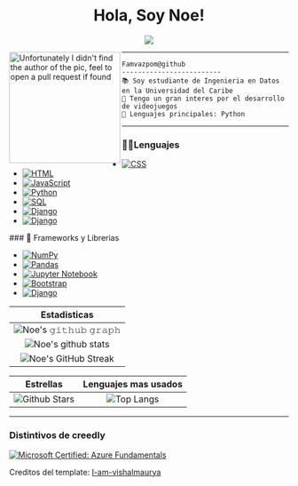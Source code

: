 <h1 align="center">
  Hola, Soy Noe!
</h1>

<!-- Typing SVG by DenverCoder1 - https://github.com/DenverCoder1/readme-typing-svg -->
<p align="center">
  <a href="https://github.com/DenverCoder1/readme-typing-svg"><img src="https://readme-typing-svg.herokuapp.com?lines=GameDev+Python+Student;Developer;Always%20learning%20new%20things&center=true&width=380&height=45"></a>
</p>

<img align="left" src="https://avatars.githubusercontent.com/u/23343285?v=4" alt="Unfortunately I didn't find the author of the pic, feel to open a pull request if found" width="200" />
<hr>

```
Famvazpom@github
-------------------------
📚 Soy estudiante de Ingenieria en Datos en la Universidad del Caribe
📝 Tengo un gran interes por el desarrollo de videojuegos
🌟 Lenguajes principales: Python
```

<hr>

### 👨‍💻Lenguajes

<ul>
    <li>
      <a href="https://github.com/search?q=user%3Famvazpom+is%3Arepo+language%3Acss"><img alt="CSS" src="https://img.shields.io/badge/CSS%20-%231572B6.svg?logo=css3&logoColor=white"></a>
    </li>
    <li>
      <a href="https://github.com/search?q=user%3Famvazpom+is%3Arepo+language%3Ahtml"><img alt="HTML" src="https://img.shields.io/badge/HTML%20-%23E34F26.svg?logo=html5&logoColor=white"></a>
    </li>
    <li>
      <a href="https://github.com/search?q=user%3Famvazpom+is%3Arepo+language%3Ajavascript"><img alt="JavaScript" src="https://img.shields.io/badge/JavaScript%20-%23F7DF1E.svg?logo=javascript&logoColor=black"></a>
    </li>
    <li>
      <a href="https://github.com/search?q=user%3Famvazpom+is%3Arepo+language%3Apython"><img alt="Python" src="https://img.shields.io/badge/Python%20-%2314354C.svg?logo=python&logoColor=white"></a>
    </li>
    <li>
      <a href="https://github.com/search?q=user%3Famvazpom+is%3Arepo+language%3Asql"><img alt="SQL" src="https://img.shields.io/badge/SQL%20-%23025E8C.svg?logo=amazon-dynamodb&logoColor=white"></a>
    </li>
    <li>
      <a href="#"><img alt="Django" src="https://img.shields.io/badge/C%2B%2B-00599C?style=for-the-badge&logo=c%2B%2B&logoColor=white"></a>
    </li>
    <li>
      <a href="#"><img alt="Django" src="https://img.shields.io/badge/C%23-239120?style=for-the-badge&logo=c-sharp&logoColor=white"></a>
    </li>
</ul>
### 🧰 Frameworks y Librerias

<ul>
    <li>
      <a href="#"><img alt="NumPy" src="https://img.shields.io/badge/Numpy%20-%23013243.svg?logo=numpy&logoColor=white"></a>
    </li>
    <li>
      <a href="#"><img alt="Pandas" src="https://img.shields.io/badge/Pandas%20-%23150458.svg?logo=pandas&logoColor=white"></a>
    </li>
    <li>
      <a href="#"><img alt="Jupyter Notebook" src="https://img.shields.io/badge/Made%20with-Jupyter-orange?style=for-the-badge&logo=Jupyter"></a>
    </li>
    <li>
      <a href="#"><img alt="Bootstrap" src="https://img.shields.io/badge/Bootstrap-563D7C?style=for-the-badge&logo=bootstrap&logoColor=white"></a>
    </li>
    <li>
      <a href="#"><img alt="Django" src="https://img.shields.io/badge/Django-092E20?style=for-the-badge&logo=django&logoColor=white"></a>
    </li>
</ul>

|                                                                     Estadisticas                                                                     |
|:------------------------------------------------------------------------------------------------------------------------------------------------------:|
| ![Noe's 𝚐𝚒𝚝𝚑𝚞𝚋 𝚐𝚛𝚊𝚙𝚑](https://activity-graph.herokuapp.com/graph?username=famvazpom&theme=react-dark&hide_border=true&area=true) |
| ![Noe's github stats](https://github-readme-stats.vercel.app/api?username=famvazpom&show_icons=true&theme=algolia)              |
| ![Noe's GitHub Streak](https://github-readme-streak-stats.herokuapp.com/?user=famvazpom&theme=algolia)                    |

|                                                                                                      Estrellas                                                                                                       |                                                           Lenguajes mas usados                                                           |
|:-------------------------------------------------------------------------------------------------------------------------------------------------------------------------------------------------------------------------:|:---------------------------------------------------------------------------------------------------------------------------------:|
| ![Github Stars](https://github-readme-stats.vercel.app/api?username=Famvazpom&show_icons=true&locale=en&count_private=true&hide_rank=true&custom_title=My%20GitHub%20Stats&disable_animations=true&theme=algolia) | ![Top Langs](https://github-readme-stats.vercel.app/api/top-langs/?username=Famvazpom&langs_count=8&theme=algolia&layout=compact) |

------

### Distintivos de creedly

<!--START_SECTION:badges-->

[![Microsoft Certified: Azure Fundamentals](https://images.credly.com/size/110x110/images/be8fcaeb-c769-4858-b567-ffaaa73ce8cf/image.png)](http://www.credly.com/badges/67f11b22-8743-401e-9abb-c8cdf4f2470a "Microsoft Certified: Azure Fundamentals")
<!--END_SECTION:badges-->
Creditos del template: [I-am-vishalmaurya](https://github.com/I-am-vishalmaurya)
